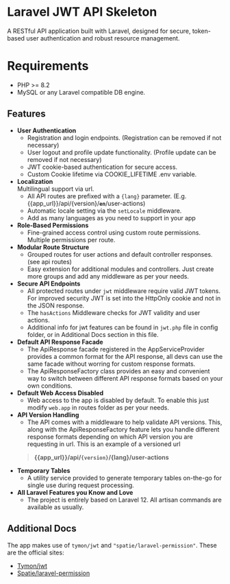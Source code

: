 # Laravel JWT API Skeleton

A RESTful API application built with Laravel, designed for secure, token-based user authentication and robust resource management.

# Requirements

- PHP >= 8.2
- MySQL or any Laravel compatible DB engine.

## Features

- **User Authentication**
  - Registration and login endpoints. (Registration can be removed if not necessary)
  - User logout and profile update functionality. (Profile update can be removed if not necessary)
  - JWT cookie-based authentication for secure access.
  - Custom Cookie lifetime via COOKIE_LIFETIME .env variable.
- **Localization**<br>
  Multilingual support via url.
  - All API routes are prefixed with a `{lang}` parameter. (E.g. {{app_url}}/api/{version}/**`en`**/user-actions)
  - Automatic locale setting via the `setLocale` middleware.
  - Add as many languages as you need to support in your app
- **Role-Based Permissions**
  - Fine-grained access control using custom route permissions. Multiple permissions per route.
- **Modular Route Structure**<br>
  - Grouped routes for user actions and default controller responses. (see api routes)
  - Easy extension for additional modules and controllers. Just create more groups and add any middleware as per your needs.
- **Secure API Endpoints**
  - All protected routes under `jwt` middleware require valid JWT tokens. For improved security JWT is set into the HttpOnly cookie and not in the JSON response.
  - The `hasActions` Middleware checks for JWT validity and user actions.
  - Additional info for jwt features can be found in `jwt.php` file in config folder, or in Additional Docs section in this file.
- **Default API Response Facade**
  - The ApiResponse facade registered in the AppServiceProvider provides a common format for the API response, all devs can use the same facade without worring for custom response formats.
  - The ApiResponseFactory class provides an easy and convenient way to switch between different API response formats based on your own conditions.
- **Default Web Access Disabled**
  - Web access to the app is disabled by default. To enable this just modify `web.app` in routes folder as per your needs.
- **API Version Handling**
  - The API comes with a middleware to help validate API versions. This, along with the ApiResponseFactory feature lets you handle different response formats depending on which API version you are requesting in url. This is an example of a versioned url
  > **{{app_url}}/api/`{version}`/{lang}/user-actions**
- **Temporary Tables**
  - A utility service provided to generate temporary tables on-the-go for single use during request processing.
- **All Laravel Features you Know and Love**
  - The project is entirely based on Laravel 12. All artisan commands are available as usually.

## Additional Docs
The app makes use of `tymon/jwt` and `"spatie/laravel-permission"`. These are the official sites:

- [Tymon/jwt](https://jwt-auth.readthedocs.io/en/develop)
- [Spatie/laravel-permission](https://spatie.be/docs/laravel-permission/v6/introduction)